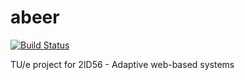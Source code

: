 abeer
=====

[![Build Status](https://travis-ci.org/giedomak/abeer.svg?branch=dev)](https://travis-ci.org/giedomak/abeer)

TU/e project for 2ID56 - Adaptive web-based systems
